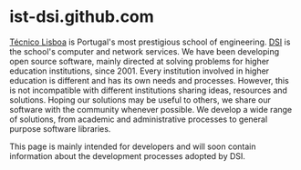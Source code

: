 ist-dsi.github.com
==================

[Técnico Lisboa](http://www.ist.utl.pt) is Portugal's most prestigious school of engineering. [DSI](http://dsi.ist.utl.pt) is the school's computer and network services. We have been developing open source software, mainly directed at solving problems for higher education institutions, since 2001. Every institution involved in higher education is different and has its own needs and processes. However, this is not incompatible with different institutions sharing ideas, resources and solutions. Hoping our solutions may be useful to others, we share our software with the community whenever possible. We develop a wide range of solutions, from academic and administrative processes to general purpose software libraries.

This page is mainly intended for developers and will soon contain information about the development processes adopted by DSI.
